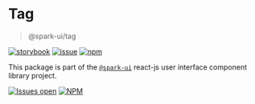 # Tag

> @spark-ui/tag

[![storybook](https://img.shields.io/badge/storybook-black?logo=storybook)](https://sparkui.vercel.app/?path=/docs/components-tag--docs)
[![issue](https://img.shields.io/badge/report%20a%20bug-black?logo=openbugbounty&logoColor=red)](https://github.com/leboncoin/spark-web/issues/new?&projects=4&template=bug-report.yml&assignees=&labels=Component,Component%3A%20tag)
[![npm](https://img.shields.io/npm/dt/%40spark-ui/tag?logo=npm&labelColor=black)](https://www.npmjs.com/package/@spark-ui/tag)

This package is part of the [`@spark-ui`](https://github.com/leboncoin/spark-web) react-js user interface component library project.

[![Issues open](https://img.shields.io/github/issues-search/leboncoin/spark-web?query=is%3Aopen%20label%3A%22Component%3A%20tag%22&logo=openbugbounty&logoColor=red&label=issues%20open&color=red)](https://github.com/leboncoin/spark-web/issues?q=is%3Aopen+label%3Atag)
[![NPM](https://img.shields.io/npm/l/%40spark-ui%2Ftag)](https://github.com/leboncoin/spark-web/blob/main/packages/components/tag/LICENSE.md)
